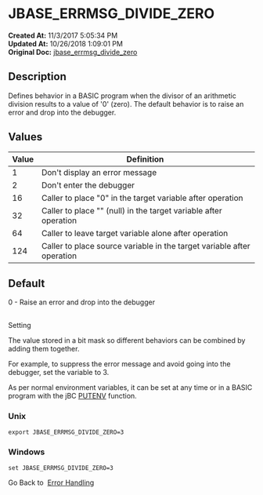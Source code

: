 # JBASE_ERRMSG_DIVIDE_ZERO

**Created At:** 11/3/2017 5:05:34 PM  
**Updated At:** 10/26/2018 1:09:01 PM  
**Original Doc:** [jbase_errmsg_divide_zero](https://docs.jbase.com/41717-environment-variables/jbase_errmsg_divide_zero)  


## Description

Defines behavior in a BASIC program when the divisor of an arithmetic division results to a value of '0' (zero). The default behavior is to raise an error and drop into the debugger.

## 


## Values


| Value | Definition  |
| --- | --- |
| 1 | Don't display an error message<br> |
| 2 | Don't enter the debugger<br> |
| 16 | Caller to place "0" in the target variable after operation<br> |
| 32 | Caller to place "" (null) in the target variable after operation<br> |
| 64 | Caller to leave target variable alone after operation<br> |
| 124 | Caller to place source variable in the target variable after operation<br> |




## Default

0 - Raise an error and drop into the debugger

## 
Setting

The value stored in a bit mask so different behaviors can be combined by adding them together.

For example, to suppress the error message and avoid going into the debugger, set the variable to 3.

As per normal environment variables, it can be set at any time or in a BASIC program with the jBC [PUTENV](./../../jbase-basic-%28jbc%29/putenv) function.

### Unix

```
export JBASE_ERRMSG_DIVIDE_ZERO=3
```

### Windows

```
set JBASE_ERRMSG_DIVIDE_ZERO=3
```



Go Back to  [Error Handling](./../../jbase-basic-%28jbc%29/jbc-error-handling)
